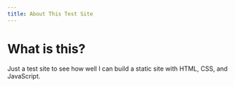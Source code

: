 ```yaml
---
title: About This Test Site
---
```


# What is this?

Just a test site to see how well I can build a static site with HTML, CSS, and JavaScript.